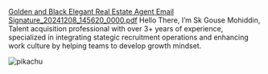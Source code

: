 
[Golden and Black Elegant Real Estate Agent Email Signature_20241208_145620_0000.pdf](https://github.com/user-attachments/files/18051454/Golden.and.Black.Elegant.Real.Estate.Agent.Email.Signature_20241208_145620_0000.pdf)
Hello There, I’m Sk Gouse Mohiddin, Talent acquisition professional with over 3+ years of experience, specialized in integrating stategic recruitment operations and enhancing work culture by helping teams to develop growth mindset.

![pikachu](https://github.com/user-attachments/assets/dfdf44ae-1ab8-4d63-87e2-a3be859c1a1e)


<!---
SGM8639/SGM8639 is a ✨ special ✨ repository because its `README.md` (this file) appears on your GitHub profile.
You can click the Preview link to take a look at your changes.
--->
